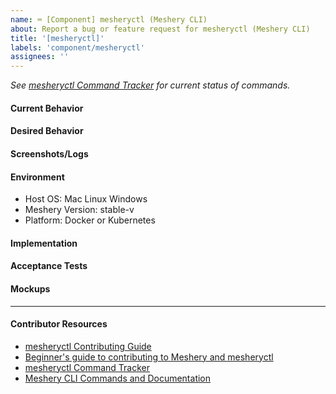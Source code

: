 ```yaml
---
name: ⌨️ [Component] mesheryctl (Meshery CLI)
about: Report a bug or feature request for mesheryctl (Meshery CLI)
title: '[mesheryctl]'
labels: 'component/mesheryctl'
assignees: ''
---
```


<!-- Please update the mesheryctl Command Tracker spreadsheet -->
_See [mesheryctl Command Tracker](https://bit.ly/3dqXy1q) for current status of commands._

#### Current Behavior
<!-- A brief description of what the problem is. (e.g. I need to be able to...) -->

#### Desired Behavior
<!-- A brief description of the enhancement. -->

#### Screenshots/Logs
<!-- Add screenshots, if applicable, to help explain your problem. -->

#### Environment
<!-- Add screenshots, if applicable, to help explain your problem. -->

- Host OS: Mac Linux Windows
- Meshery Version: stable-v
- Platform: Docker or Kubernetes

<!-- Optional for feature requests -->

#### Implementation
<!-- Specifics on the approach to fulfilling the feature request. -->

#### Acceptance Tests
<!-- Stipulations of functional behavior or non-functional items that must be in-place in order for the issue to be closed. -->

#### Mockups
<!-- Any visual diagrams of the desired user interface. -->

---

#### Contributor Resources

- [mesheryctl Contributing Guide](https://github.com/layer5io/meshery/blob/master/mesheryctl/README.md)
- [Beginner's guide to contributing to Meshery and mesheryctl](https://youtu.be/hh_kFLZx3G4)
- [mesheryctl Command Tracker](https://docs.google.com/spreadsheets/d/1q63sIGAuCnIeDs8PeM-0BAkNj8BBgPUXhLbe1Y-318o/edit#gid=0)
- [Meshery CLI Commands and Documentation](https://docs.google.com/document/d/1xRlFpElRmybJ3WacgPKXgCSiQ2poJl3iCCV1dAalf0k/edit#heading=h.5fucij4hc5wt)
